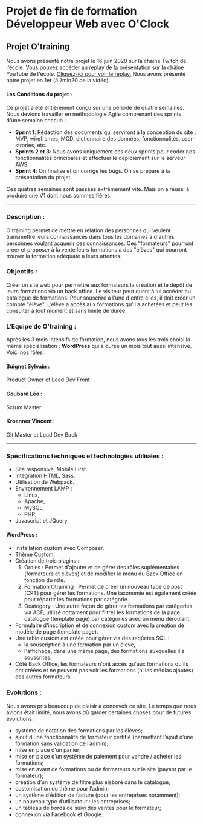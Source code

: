 # Projet de fin de formation Développeur Web avec O'Clock

## Projet O'training
Nous avons présenté notre projet le 16 juin 2020 sur la chaîne Twitch de l'école. Vous pouvez accéder au replay de la présentation sur la châine YouTube de l'école. [Cliquez-ici pour voir le replay.](https://www.youtube.com/watch?v=5aZ7fSWfxBE)
Nous avons présenté notre projet en 1er (à 7min20 de la vidéo).

#### Les Conditions du projet :
Ce projet a été entièrement conçu sur une période de quatre semaines. Nous devions travailler en méthodologie Agile comprenant des sprints d'une semaine chacun :
* **Sprint 1**: Rédaction des documents qui serviront à la conception du site : MVP, wireframes, MCD, dictionnaire des données, fonctionnalités, user-strories, etc.
* **Sprints 2 et 3**: Nous avons uniquement ces deux sprints pour coder nos fonctionnalités principales et effectuer le déploiement sur le serveur AWS.
* **Sprint 4**: On finalise et on corrige les bugs. On se prépare à la présentation du projet.

Ces quatres semaines sont passées extrêmement vite. Mais on a réussi à produire une V1 dont nous sommes fières.

---

### Description :
O'training permet de mettre en relation des personnes qui veulent transmettre leurs connaissances dans tous les domaines à d'autres personnes voulant acquérir ces connaissances.
Ces "formateurs" pourront créer et proposer à la vente leurs formations à des "élèves" qui pourront trouver la formation adéquate à leurs attentes.

### Objectifs :
Créer un site web pour permettre aux formateurs la création et le dépôt de leurs formations via un back office.
Le visiteur peut quant à lui accéder au catalogue de formations. Pour souscrire à l'une d'entre elles, il doit créer un compte "élève".
L’élève a accès aux formations qu’il a achetées et peut les consulter à tout moment et sans limite de durée.

### L'Equipe de O'training :
Après les 3 mois intensifs de formation, nous avons tous les trois choisi la même spécialisation : **WordPress** qui a durée un mois tout aussi intensive. Voici nos rôles :

#### Buignet Sylvain :
Product Owner et Lead Dev Front

#### Goubard Léo :
Scrum Master

#### Kroenner Vincent :
Git Master et Lead Dev Back

---

### Spécifications techniques et technologies utilisées :
* Site responsive, Mobile First.
* Intégration HTML, Sass.
* Utilisation de Webpack.
* Environnement LAMP :
  * Linux,
  * Apache,
  * MySQL,
  * PHP;
* Javascript et JQuery.

#### WordPress :
* Installation custom avec Composer.
* Thème Custom,
* Création de trois plugins :
  1. Oroles : Permet d'ajouter et de gérer des rôles suplémentaires (formateurs et élèves) et de modifier le menu du Back Office en fonction du rôle.
  2. Formation Otraining : Permet de créer un nouveau type de post (CPT) pour gérer les formations. Une taxonomie est également créée pour répartir les formations par catégorie.
  3. Ocategory : Une autre façon de gérer les formations par catégories via ACF, utilisé nottament pour filtrer les formations de la page catalogue (template page) par catégories avec un menu déroulant.
* Formulaire d'inscription et de connexion custom avec la création de modèle de page (template page).
* Une table custom est créée pour gérer via des reqûetes SQL :
  * la souscription à une formation par un élève,
  * l'affichage, dans une même page, des formations auxquelles il a souscrites.
* Côté Back Office, les formateurs n'ont accès qu'aux formations qu'ils ont créées et ne peuvent pas voir les formations (ni les médias ajoutés) des autres formateurs.

### Evolutions :
Nous avons pris beaucoup de plaisir à concevoir ce site. Le temps que nous avions était limité, nous avons dû garder certaines choses pour de futures évolutions :

* système de notation des formations par les élèves;
* ajout d’une fonctionnalité de formateur certifié (permettant l’ajout d’une formation sans validation de l’admin);
* mise en place d’un panier;
* mise en place d’un système de paiement pour vendre / acheter les formations;
* mise en avant de formations ou de formateurs sur le site (payant par le formateur);
* création d’un système de filtre plus élaboré dans le catalogue;
* customisation du thème pour l’admin;
* un système d’édition de facture (pour les entreprises notamment);
* un nouveau type d’utilisateur : les entreprises;
* un tableau de bords de suivi des ventes pour le formateur;
* connexion via Facebook et Google.
